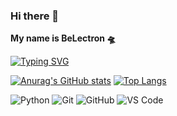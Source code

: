### Hi there 👋
**My name is BeLectron 🛸**

[![Typing SVG](https://readme-typing-svg.demolab.com?font=Bungee&size=25&pause=1000&color=B200F7&width=435&lines=Welcome+to+my+GitHub!+%F0%9F%AA%90;Backend+Developer;Telegram+Bot+Developer)](https://git.io/typing-svg)

[![Anurag's GitHub stats](https://github-readme-stats.vercel.app/api?username=BELECTRON13)](https://github.com/BELECTRON13)
[![Top Langs](https://github-readme-stats.vercel.app/api/top-langs/?username=BELECTRON13&layout=donut-vertical)](https://github.com/BELECTRON13)


![Python](https://img.shields.io/badge/-Python-3776AB?style=flat-square&logo=python&logoColor=white)
![Git](https://img.shields.io/badge/-Git-F05032?style=flat-square&logo=git&logoColor=white)
![GitHub](https://img.shields.io/badge/-GitHub-181717?style=flat-square&logo=github)
![VS Code](https://img.shields.io/badge/-VS%20Code-007ACC?style=flat-square&logo=visual-studio-code)

